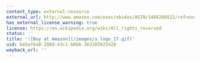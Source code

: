 ```yaml
---
content_type: external-resource
external_url: http://www.amazon.com/exec/obidos/ASIN/1466268522/ref=nosim/mitopencourse-20
has_external_license_warning: true
license: https://en.wikipedia.org/wiki/All_rights_reserved
status: ''
title: '![Buy at Amazon](/images/a_logo_17.gif)'
uid: bebaf6a8-280d-43c1-b6b6-363305025428
wayback_url: ''
---
```


